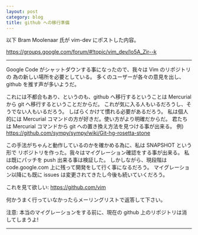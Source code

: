 ```yaml
---
layout: post
category: blog
title: github への移行準備
---
```


以下 Bram Moolenaar 氏が vim-dev にポストした内容。

https://groups.google.com/forum/#!topic/vim_dev/Io5A_Zir--k

-----
Google Code がシャットダウンする事になったので、我々は Vim のリポジトリの
為の新しい場所を必要としている。
多くのユーザーが各々の意見を出し、github を推す声が多いようだ。

これには不都合もあり、というのも、github へ移行するということは
Mercurial から git へ移行するということだからだ。
これが気に入る人もいるだろうし、そうでない人もいるだろう。
しばらくかけて慣れる必要があるだろう。
私は個人的には Mercurial コマンドの方が好きだ。使い方がより明確だからだ。
君たちは Mercurial コマンドから git への置き換え方法を見つける事が出来る。
例) https://github.com/sympy/sympy/wiki/Git-hg-rosetta-stone

この手法がちゃんと動作しているのかを確かめる為に、私は SNAPSHOT という形で
リポジトリを作った。我々はマイグレーション確認をする事が出来る。
私は既にパッチを push 出来る事は検証した。
しかしながら、現段階は code.google.com 上に残って開発をして行く事になるだろう。
マイグレーション以降にも既に issues は変更されてきたし今後も続いていくだろう。

これを見て欲しい: https://github.com/vim 

何かうまく行っていなかったらメーリングリストで返答して下さい。

注意: 本当のマイグレーションをする前に、現在の github 上のリポジトリは消してしまうよ!

-----
